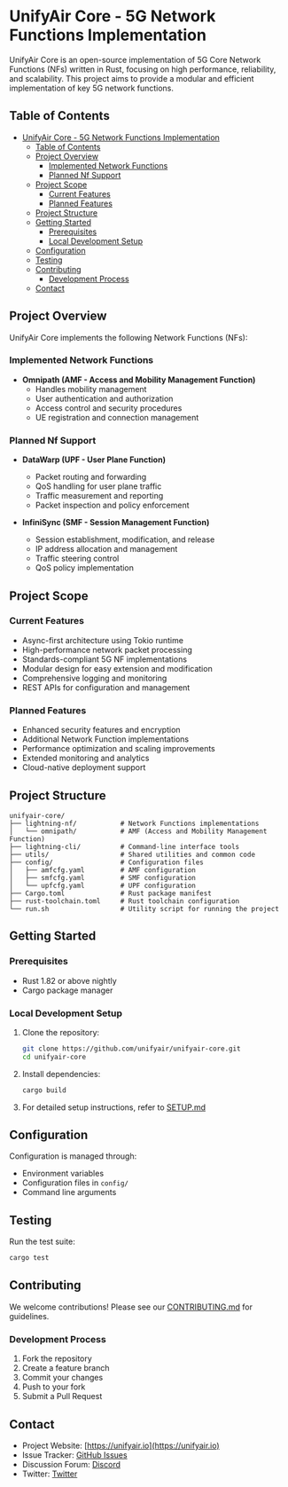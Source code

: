 # UnifyAir Core - 5G Network Functions Implementation

UnifyAir Core is an open-source implementation of 5G Core Network Functions (NFs) written in Rust, focusing on high performance, reliability, and scalability. This project aims to provide a modular and efficient implementation of key 5G network functions.

## Table of Contents
- [UnifyAir Core - 5G Network Functions Implementation](#unifyair-core---5g-network-functions-implementation)
  - [Table of Contents](#table-of-contents)
  - [Project Overview](#project-overview)
    - [Implemented Network Functions](#implemented-network-functions)
    - [Planned Nf Support](#planned-nf-support)
  - [Project Scope](#project-scope)
    - [Current Features](#current-features)
    - [Planned Features](#planned-features)
  - [Project Structure](#project-structure)
  - [Getting Started](#getting-started)
    - [Prerequisites](#prerequisites)
    - [Local Development Setup](#local-development-setup)
  - [Configuration](#configuration)
  - [Testing](#testing)
  - [Contributing](#contributing)
    - [Development Process](#development-process)
  - [Contact](#contact)

## Project Overview

UnifyAir Core implements the following Network Functions (NFs):

### Implemented Network Functions

* **Omnipath (AMF - Access and Mobility Management Function)**
  * Handles mobility management
  * User authentication and authorization
  * Access control and security procedures
  * UE registration and connection management

### Planned Nf Support
* **DataWarp (UPF - User Plane Function)**
  * Packet routing and forwarding
  * QoS handling for user plane traffic
  * Traffic measurement and reporting
  * Packet inspection and policy enforcement

* **InfiniSync (SMF - Session Management Function)**
  * Session establishment, modification, and release
  * IP address allocation and management
  * Traffic steering control
  * QoS policy implementation

## Project Scope

### Current Features
- Async-first architecture using Tokio runtime
- High-performance network packet processing
- Standards-compliant 5G NF implementations
- Modular design for easy extension and modification
- Comprehensive logging and monitoring
- REST APIs for configuration and management

### Planned Features
- Enhanced security features and encryption
- Additional Network Function implementations
- Performance optimization and scaling improvements
- Extended monitoring and analytics
- Cloud-native deployment support

## Project Structure
```
unifyair-core/
├── lightning-nf/           # Network Functions implementations
│   └── omnipath/           # AMF (Access and Mobility Management Function)
├── lightning-cli/          # Command-line interface tools
├── utils/                  # Shared utilities and common code
├── config/                 # Configuration files
│   ├── amfcfg.yaml         # AMF configuration
│   ├── smfcfg.yaml         # SMF configuration
│   └── upfcfg.yaml         # UPF configuration
├── Cargo.toml              # Rust package manifest
├── rust-toolchain.toml     # Rust toolchain configuration
└── run.sh                  # Utility script for running the project
```

## Getting Started

### Prerequisites
- Rust 1.82 or above nightly
- Cargo package manager

### Local Development Setup
1. Clone the repository:
   ```bash
   git clone https://github.com/unifyair/unifyair-core.git
   cd unifyair-core
   ```

2. Install dependencies:
   ```bash
   cargo build
   ```

3. For detailed setup instructions, refer to [SETUP.md](SETUP.md)

## Configuration

Configuration is managed through:
- Environment variables
- Configuration files in `config/`
- Command line arguments

## Testing

Run the test suite:
```bash
cargo test
```

## Contributing

We welcome contributions! Please see our [CONTRIBUTING.md](CONTRIBUTING.md) for guidelines.

### Development Process
1. Fork the repository
2. Create a feature branch
3. Commit your changes
4. Push to your fork
5. Submit a Pull Request

<!-- ## License

This project is licensed under the MIT License - see the [LICENSE](LICENSE) file for details. -->

## Contact

- Project Website: [https://unifyair.io](https://unifyair.io)
- Issue Tracker: [GitHub Issues](https://github.com/UnifyAir/unifyair-core/issues)
- Discussion Forum: [Discord](https://discord.gg/yuJHdZ4vEF)
- Twitter: [Twitter](https://x.com/unifyair)

